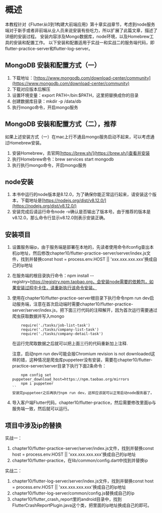 # 概述
本教程针对《Flutter从0到1构建大前端应用》第十章实战章节，考虑到node服务端对于新手或者非前端从业人员来说安装有些吃力，所以扩展了此篇文章，描述了详细的安装过程。
安装内容涉及Mongo数据库，node环境，以及Homebrew工具的安装和配置工作。
以下安装和配置适用于实战一和实战二的服务端代码，即flutter-practice-server和flutter-log-server。

## MongoDB 安装和配置方式（一）
1. 下载地址：[https://www.mongodb.com/download-center/community](https://www.mongodb.com/download-center/community)
2. 下载对应版本后解压
3. 设置环境变量：export PATH=<mongodb-install-directory>/bin:$PATH，这里把<mongodb-install-directory>替换成你的目录
4. 创建数据库目录：mkdir -p /data/db
5. 执行mongo命令，开启mongo服务

## MongoDB 安装和配置方式（二），推荐
如果上述安装方式（一）在mac上行不通且mongo服务启动不起来，可以考虑通过Homebrew安装。
1. 安装Homebrew，去官网[https://brew.sh/](https://brew.sh/)查看并安装
2. 执行Homebrew命令：brew services start mongodb
3. 执行执行mongo命令，开启mongo服务

## node安装
1. 本书中运行的node版本是8.12.0，为了确保你能正常运行起来，请安装这个版本，下载地址是[https://nodejs.org/dist/v8.12.0/](https://nodejs.org/dist/v8.12.0/)
2. 安装完成后请运行命令node -v确认是否输出了版本号。由于推荐的版本是v8.12.0，那么命令行显示v8.12.0则表示安装正确。

## 安装项目
1. 设置服务端ip，由于服务端是部署在本地的，先读者使用命令ifconfig查出本机ip地址，然后修改chapter10/flutter-practice-server/server/index.js文件，找到并替换const host = process.env.HOST || 'xxx.xxx.xxx.xxx'换成自己的ip地址
2. 在服务端的根目录执行命令：npm install --registry=https://registry.npm.taobao.org，会安装node需要的依赖包，如果安装过程中卡住，请重新执行该命令安装。
3. 使用在chapter10/flutter-practice-server根目录下执行命令npm run dev启动服务端，注意在首次启动端时需要chapter10/flutter-practice-server/server/index.js，把下面三行代码的注释解开，因为首次运行需要通过爬虫获取数据并写入mongo
    ```
        require('./tasks/job-list-task')
        require('./tasks/company-list-task')
        require('./tasks/company-detail-task')
    ```
    在运行完爬取数据之后就可以把上面三行的代码重新加上注释.

    注意，启动npm run dev可能会报Chromium revision is not downloaded这样的错，这种情况是爬虫库puppeteer没有安装，需要在chapter10/flutter-practice-server/server目录下执行下面2条命令：
    ```
        npm config set puppeteer_download_host=https://npm.taobao.org/mirrors
        npm i puppeteer
    ``
    安装完puppeteer之后再执行npm run dev，这样应该就可以正常启动node服务器了。

4. 导入客户端Flutter代码，chapter10/flutter-practice，然后需要修改里面ip与服务端一致，然后就可以运行。

## 项目中涉及ip的替换
实战一：
1. chapter10/flutter-practice-server/server/index.js文件，找到并替换const host = process.env.HOST || 'xxx.xxx.xxx.xxx'换成自己的ip地址
2. chapter10/flutter-practice，在lib/common/config.dart中找到并替换ip

实战二：
1. chapter10/flutter-log-server/server/index.js文件，找到并替换const host = process.env.HOST || 'xxx.xxx.xxx.xxx'换成自己的ip地址
2. chapter10/flutter-log-server/common/config.js替换成自己的ip
3. chapter10/flutter_crash_report里的android目录中，找到FlutterCrashReportPlugin.java这个类，把里面的ip地址换成自己的即可。